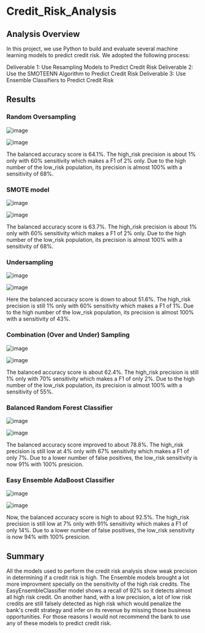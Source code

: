 # Credit_Risk_Analysis
## Analysis Overview
In this project, we use Python to build and evaluate several machine learning models to predict credit risk.
We adopted the following process:

Deliverable 1: Use Resampling Models to Predict Credit Risk
Deliverable 2: Use the SMOTEENN Algorithm to Predict Credit Risk
Deliverable 3: Use Ensemble Classifiers to Predict Credit Risk

## Results
### Random Oversampling

![image](https://user-images.githubusercontent.com/96096924/164995009-3ae9dc55-eeeb-413b-b81e-7724097d6f52.png)

![image](https://user-images.githubusercontent.com/96096924/164995021-a0cfa825-fa08-4750-9736-bdc31502068f.png)

The balanced accuracy score is 64.1%.
The high_risk precision is about 1% only with 60% sensitivity which makes a F1 of 2% only.
Due to the high number of the low_risk population, its precision is almost 100% with a sensitivity of 68%.

### SMOTE model

![image](https://user-images.githubusercontent.com/96096924/164995196-37c55d6c-ad97-4462-a748-6aad0248fc69.png)

![image](https://user-images.githubusercontent.com/96096924/164995211-cf9611a0-13f7-4aeb-b804-7127878fdf4c.png)

The balanced accuracy score is 63.7%.
The high_risk precision is about 1% only with 60% sensitivity which makes a F1 of 2% only.
Due to the high number of the low_risk population, its precision is almost 100% with a sensitivity of 68%.

### Undersampling

![image](https://user-images.githubusercontent.com/96096924/164995332-76df4078-cf88-4d9c-8f6d-f406d08350c0.png)

![image](https://user-images.githubusercontent.com/96096924/164995342-dadd4ae2-cbce-457a-9a68-c26ce7181e27.png)

Here the balanced accuracy score is down to about 51.6%.
The high_risk precision is still 1% only with 60% sensitivity which makes a F1 of 1%.
Due to the high number of the low_risk population, its precision is almost 100% with a sensitivity of 43%.

### Combination (Over and Under) Sampling

![image](https://user-images.githubusercontent.com/96096924/164995443-d8557fa2-5ea0-49f8-9442-d019f00bb53c.png)

![image](https://user-images.githubusercontent.com/96096924/164995457-3663e6d8-43c9-4a45-b56d-0f42bbded131.png)

The balanced accuracy score is about 62.4%.
The high_risk precision is still 1% only with 70% sensitivity which makes a F1 of only 2%.
Due to the high number of the low_risk population, its precision is almost 100% with a sensitivity of 55%.

### Balanced Random Forest Classifier

![image](https://user-images.githubusercontent.com/96096924/164995549-e9445245-4983-4d34-8902-9e122a08cf41.png)

![image](https://user-images.githubusercontent.com/96096924/164995559-248aedd9-7f8e-41ea-9691-ec445e36153f.png)

The balanced accuracy score improved to about 78.8%.
The high_risk precision is still low at 4% only with 67% sensitivity which makes a F1 of only 7%.
Due to a lower number of false positives, the low_risk sensitivity is now 91% with 100% presicion.

### Easy Ensemble AdaBoost Classifier

![image](https://user-images.githubusercontent.com/96096924/164995617-360bfb96-31a9-441e-a88e-739fdbfe7f42.png)

![image](https://user-images.githubusercontent.com/96096924/164995627-2cb98ecc-1f48-483b-9bfb-9528c2363d21.png)

Now, the balanced accuracy score is high to about 92.5%.
The high_risk precision is still low at 7% only with 91% sensitivity which makes a F1 of only 14%.
Due to a lower number of false positives, the low_risk sensitivity is now 94% with 100% presicion.

## Summary
All the models used to perform the credit risk analysis show weak precision in determining if a credit risk is high.
The Ensemble models brought a lot more improvment specially on the sensitivity of the high risk credits.
The EasyEnsembleClassifier model shows a recall of 92% so it detects almost all high risk credit. On another hand, with a low precision, a lot of low risk credits are still falsely detected as high risk which would penalize the bank's credit strategy and infer on its revenue by missing those business opportunities.
For those reasons I would not recommend the bank to use any of these models to predict credit risk.
